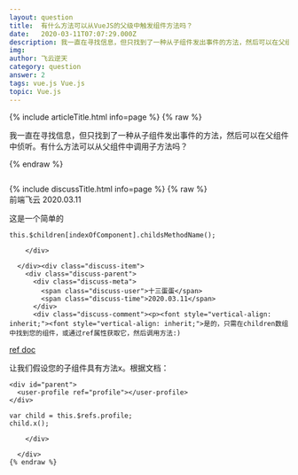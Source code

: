 ```yaml
---
layout: question
title:  有什么方法可以从VueJS的父级中触发组件方法吗？
date:   2020-03-11T07:07:29.000Z
description: 我一直在寻找信息，但只找到了一种从子组件发出事件的方法，然后可以在父组件中侦听。有什么方法可以从父组件中调用子方法吗？...
img: 
author: 飞云逆天
category: question
answer: 2
tags: vue.js Vue.js
topic: Vue.js
---
```

<div class="article-root">
  <div class="article">
    {% include articleTitle.html info=page %}
    {% raw %}
    <div class="article-content"><p><font style="vertical-align: inherit;"><font style="vertical-align: inherit;">我一直在寻找信息，但只找到了一种从子组件发出事件的方法，然后可以在父组件中侦听。</font><font style="vertical-align: inherit;">有什么方法可以从父组件中调用子方法吗？</font></font></p></div>
    {% endraw %}
  </div>
  <p style="height: 0;width:0;overflow: hidden;"> 第719篇《有什么方法可以从VueJS的父级中触发组件方法吗？》来自Winter(https://github.com/aiyld/aiyld.github.io)的站点</p>
  <div class="discuss-wrapper">
    {% include discussTitle.html info=page %}
    {% raw %}
    <div class="discuss-item">
        <div class="discuss-parent">
          <div class="discuss-meta">
            <span class="discuss-user">前端飞云</span>
            <span class="discuss-time">2020.03.11</span>
          </div>
          <div class="discuss-comment"><p><font style="vertical-align: inherit;"><font style="vertical-align: inherit;">这是一个简单的</font></font></p>

<pre><code>this.$children[indexOfComponent].childsMethodName();
</code></pre></div>
        </div>
        
      </div><div class="discuss-item">
        <div class="discuss-parent">
          <div class="discuss-meta">
            <span class="discuss-user">十三蛋蛋</span>
            <span class="discuss-time">2020.03.11</span>
          </div>
          <div class="discuss-comment"><p><font style="vertical-align: inherit;"><font style="vertical-align: inherit;">是的，只需在children数组中找到您的组件，或通过ref属性获取它，然后调用方法:)
 </font></font><a href="https://vuejs.org/v2/api/#ref" rel="noreferrer"><font style="vertical-align: inherit;"><font style="vertical-align: inherit;">ref doc</font></font></a></p>

<p><font style="vertical-align: inherit;"><font style="vertical-align: inherit;">让我们假设您的子组件具有方法x。</font><font style="vertical-align: inherit;">根据文档：</font></font></p>

<pre><code>&lt;div id="parent"&gt;<font></font>
  &lt;user-profile ref="profile"&gt;&lt;/user-profile&gt;<font></font>
&lt;/div&gt;<font></font>
<font></font>
var child = this.$refs.profile;<font></font>
child.x();<font></font>
</code></pre></div>
        </div>
        
      </div>
    {% endraw %}
  </div>
<div>
